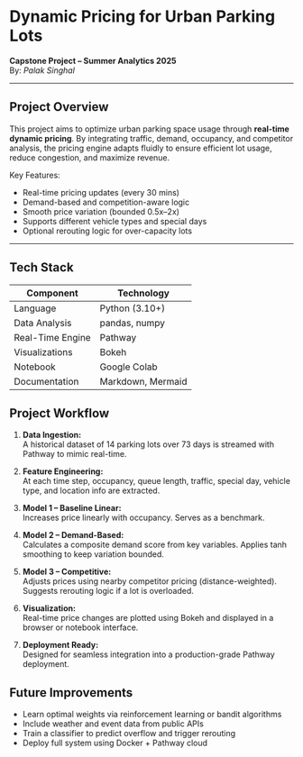 
#  Dynamic Pricing for Urban Parking Lots

**Capstone Project – Summer Analytics 2025**  
By: *Palak Singhal*

---

##  Project Overview

This project aims to optimize urban parking space usage through **real-time dynamic pricing**. By integrating traffic, demand, occupancy, and competitor analysis, the pricing engine adapts fluidly to ensure efficient lot usage, reduce congestion, and maximize revenue.

Key Features:
- Real-time pricing updates (every 30 mins)
- Demand-based and competition-aware logic
- Smooth price variation (bounded 0.5x–2x)
- Supports different vehicle types and special days
- Optional rerouting logic for over-capacity lots

---

##  Tech Stack

| Component      | Technology      |
|----------------|------------------|
| Language       | Python (3.10+)   |
| Data Analysis  | pandas, numpy    |
| Real-Time Engine | Pathway        |
| Visualizations | Bokeh            |
| Notebook       | Google Colab     |
| Documentation  | Markdown, Mermaid |

##  Project Workflow

1. **Data Ingestion:**  
   A historical dataset of 14 parking lots over 73 days is streamed with Pathway to mimic real-time.

2. **Feature Engineering:**  
   At each time step, occupancy, queue length, traffic, special day, vehicle type, and location info are extracted.

3. **Model 1 – Baseline Linear:**  
   Increases price linearly with occupancy. Serves as a benchmark.

4. **Model 2 – Demand-Based:**  
   Calculates a composite demand score from key variables. Applies tanh smoothing to keep variation bounded.

5. **Model 3 – Competitive:**  
   Adjusts prices using nearby competitor pricing (distance-weighted). Suggests rerouting logic if a lot is overloaded.

6. **Visualization:**  
   Real-time price changes are plotted using Bokeh and displayed in a browser or notebook interface.

7. **Deployment Ready:**  
   Designed for seamless integration into a production-grade Pathway deployment.

## Future Improvements

- Learn optimal weights via reinforcement learning or bandit algorithms
- Include weather and event data from public APIs
- Train a classifier to predict overflow and trigger rerouting
- Deploy full system using Docker + Pathway cloud

